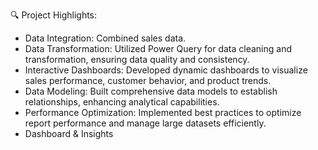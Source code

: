🔍 Project Highlights:

- Data Integration: Combined sales data.
- Data Transformation: Utilized Power Query for data cleaning and transformation, ensuring data quality and consistency.
- Interactive Dashboards: Developed dynamic dashboards to visualize sales performance, customer behavior, and product trends.
- Data Modeling: Built comprehensive data models to establish relationships, enhancing analytical capabilities.
- Performance Optimization: Implemented best practices to optimize report performance and manage large datasets efficiently.
- Dashboard & Insights
